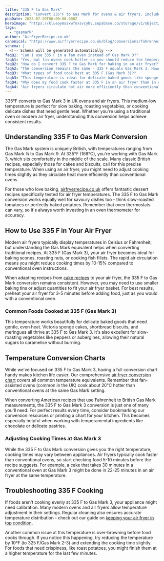 ```yaml
---
title: "335 F to Gas Mark"
description: "Convert 335°F to Gas Mark for ovens & air fryers. Includes baking tips, conversion charts, and temperature settings for perfect results every time."
pubDate: 2025-07-20T00:00:00.000Z
heroImage: "https://klueoymssxwfnxsvcyhv.supabase.co/storage/v1/object/public/Shmucket/335-f-to-gas-mark.png"
tags:
  - "gasmark"
author: "AirFryerRecipe.co.uk"
canonical: "https://www.airfryerrecipe.co.uk/blog/conversions/fahrenheit-to-gas-mark/335-f-to-gas-mark"
schema: |
  <!-- Schema will be generated automatically -->
faqQ1: "Can I use 335 F in a fan oven instead of Gas Mark 3?"
faqA1: "Yes, but fan ovens cook hotter so you should reduce the temperature by about 20°C. Set your fan oven to approximately 150°C (which is roughly equivalent to 335 F/Gas Mark 3 in a conventional oven) for similar results."
faqQ2: "How do I convert 335 F to Gas Mark for baking in an air fryer?"
faqA2: "The conversion remains the same - 335 F equals Gas Mark 3. However, air fryers cook faster, so reduce cooking times by 10-15% and consider using smaller baking tins to fit your air fryer basket properly."
faqQ3: "What types of food cook best at 335 F (Gas Mark 3)?"
faqA3: "This temperature is ideal for delicate baked goods like sponge cakes, biscuits, and meringues. It's also great for slow-roasting vegetables, cooking fish, or gently toasting nuts without burning them."
faqQ4: "Why does my food cook faster at 335 F in an air fryer than in a conventional oven?"
faqA4: "Air fryers circulate hot air more efficiently than conventional ovens, cooking food faster at the same temperature. That's why recipes may need time adjustments even when using the correct 335 F to Gas Mark 3 conversion."
---
```

<p>335°F converts to Gas Mark 3 in UK ovens and air fryers. This medium-low temperature is perfect for slow baking, roasting vegetables, or cooking delicate dishes that need gentle heat. Whether you're using a traditional oven or modern air fryer, understanding this conversion helps achieve consistent results.</p>

<h2>Understanding 335 F to Gas Mark Conversion</h2>
<p>The Gas Mark system is uniquely British, with temperatures ranging from Gas Mark ¼ to Gas Mark 9. At 335°F (168°C), you're working with Gas Mark 3, which sits comfortably in the middle of the scale. Many classic British recipes, especially those for cakes and biscuits, call for this precise temperature. When using an air fryer, you might need to adjust cooking times slightly as they circulate heat more efficiently than conventional ovens.</p>
<p>For those who love baking, <a href=https://www.airfryerrecipe.co.uk/recipes>airfryerrecipe.co.uk</a> offers fantastic dessert recipes specifically tested for air fryer temperatures. The 335 F to Gas Mark conversion works equally well for savoury dishes too - think slow-roasted tomatoes or perfectly baked potatoes. Remember that oven thermostats can vary, so it's always worth investing in an oven thermometer for accuracy.</p>

<h2>How to Use 335 F in Your Air Fryer</h2>
<p>Modern air fryers typically display temperatures in Celsius or Fahrenheit, but understanding the Gas Mark equivalent helps when converting traditional recipes. At 335 F (Gas Mark 3), your air fryer becomes ideal for baking scones, roasting nuts, or cooking fish fillets. The rapid air circulation means you might reduce cooking times by 10-15% compared to conventional oven instructions.</p>
<p>When adapting recipes from <a href=https://www.airfryerrecipe.co.uk/recipe-category/cakes>cake recipes</a> to your air fryer, the 335 F to Gas Mark conversion remains consistent. However, you may need to use smaller baking tins or adjust quantities to fit your air fryer basket. For best results, preheat your air fryer for 3-5 minutes before adding food, just as you would with a conventional oven.</p>

<h3>Common Foods Cooked at 335 F (Gas Mark 3)</h3>
<p>This temperature works beautifully for delicate baked goods that need gentle, even heat. Victoria sponge cakes, shortbread biscuits, and meringues all thrive at 335 F to Gas Mark 3. It's also excellent for slow-roasting vegetables like peppers or aubergines, allowing their natural sugars to caramelise without burning.</p>

<h2>Temperature Conversion Charts</h2>
<p>While we've focused on 335 F to Gas Mark 3, having a full conversion chart handy makes kitchen life easier. Our comprehensive <a href=https://www.airfryerrecipe.co.uk/air-fryer-conversion-chart>air fryer conversion chart</a> covers all common temperature equivalents. Remember that fan-assisted ovens (common in the UK) cook about 20°C hotter than conventional ovens at the same Gas Mark setting.</p>
<p>When converting American recipes that use Fahrenheit to British Gas Mark measurements, the 335 F to Gas Mark 3 conversion is just one of many you'll need. For perfect results every time, consider bookmarking our conversion resources or printing a chart for your kitchen. This becomes especially helpful when working with temperamental ingredients like chocolate or delicate pastries.</p>

<h3>Adjusting Cooking Times at Gas Mark 3</h3>
<p>While the 335 F to Gas Mark conversion gives you the right temperature, cooking times may vary between appliances. Air fryers typically cook faster than conventional ovens, so start checking food 5-10 minutes before the recipe suggests. For example, a cake that takes 30 minutes in a conventional oven at Gas Mark 3 might be done in 22-25 minutes in an air fryer at the same temperature.</p>

<h2>Troubleshooting 335 F Cooking</h2>
<p>If foods aren't cooking evenly at 335 F to Gas Mark 3, your appliance might need calibration. Many modern ovens and air fryers allow temperature adjustment in their settings. Regular cleaning also ensures accurate temperature distribution - check out our guide on <a href=https://www.airfryerrecipe.co.uk/air-fryer-cleaner>keeping your air fryer in top condition</a>.</p>
<p>Another common issue at this temperature is over-browning before food cooks through. If you notice this happening, try reducing the temperature by 10°F (to 325 F/Gas Mark 2-3) and extending the cooking time slightly. For foods that need crispiness, like roast potatoes, you might finish them at a higher temperature for the last few minutes.</p>
